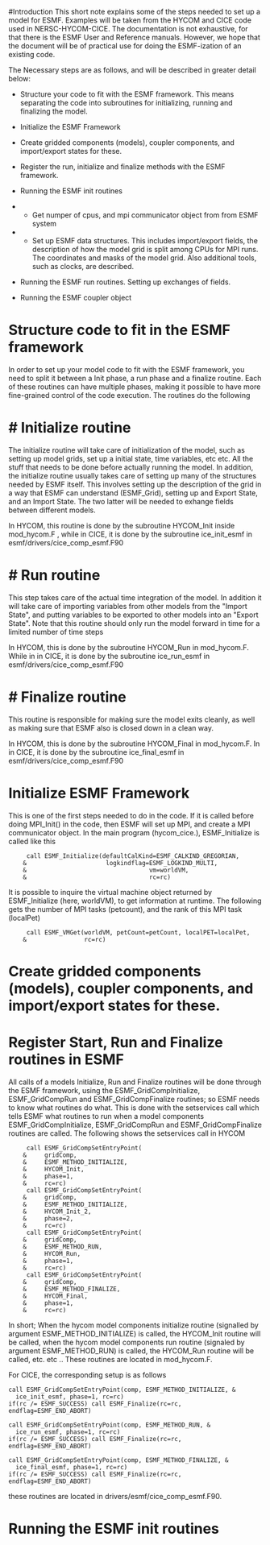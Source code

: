 #Introduction
This short note explains some of the steps needed to set up a model for ESMF.
Examples will be taken from the HYCOM and CICE code used in NERSC-HYCOM-CICE.
The documentation is not exhaustive, for that there is the ESMF User and
Reference manuals. However, we hope that the document will be of practical use
for doing the ESMF-ization of an existing code. 

The Necessary steps are as follows, and will be described in greater detail
below:

* Structure your code to fit with the ESMF framework. This means separating the
code into subroutines for initializing, running and finalizing the model.

* Initialize the ESMF Framework

* Create gridded components (models), coupler components, and import/export states for these.

* Register the run, initialize and finalize methods with the ESMF framework.

* Running the ESMF init routines

* * Get numper of cpus, and mpi communicator object from from ESMF system

* * Set up ESMF data structures. This includes import/export fields, the
description of how the model grid is split among CPUs for MPI runs. The
coordinates and masks of the model grid. Also additional tools, such as clocks,
are described.

* Running the ESMF run routines. Setting up exchanges of fields.

* Running the ESMF coupler object


# Structure code to fit in the ESMF framework

In order to  set up your model code to fit with the ESMF framework, you need to split
it between a Init phase, a run phase and a finalize routine. Each of these routines
can have multiple phases, making it possible to have more fine-grained control
of the code execution. The routines do the following

# # Initialize  routine
 
The initialize routine will take care of initialization of the model, such as
setting up model grids, set up a initial state, time variables,  etc etc. All the stuff that
needs to be done before actually running the model.  In addition, the initialize
routine usually takes care of setting up many of the structures needed by ESMF
itself. This involves setting up the description of the grid in a way that
ESMF can understand (ESMF_Grid), setting up and Export State, and an Import
State. The two latter will be needed to exhange fields between different models.

In HYCOM, this routine is done by the subroutine HYCOM_Init inside mod_hycom.F , while in CICE,
it is done by the subroutine ice_init_esmf in esmf/drivers/cice_comp_esmf.F90

# # Run  routine

This step takes care of the actual time integration of the model. In addition it
will  take care of importing variables from other models from the "Import
State", and putting variables to be exported to other models into an "Export
State". Note that this routine should only run the model forward in time for a
limited number of time steps

In HYCOM, this is done by the subroutine HYCOM_Run in mod_hycom.F. While in  in CICE,
it is done by the subroutine ice_run_esmf in esmf/drivers/cice_comp_esmf.F90

# # Finalize routine

This routine is responsible for making sure the model exits cleanly, as well as
making sure that ESMF also is closed down in a clean way.

In HYCOM, this is done by the subroutine HYCOM_Final in mod_hycom.F. In  in CICE,
it is done by the subroutine ice_final_esmf in esmf/drivers/cice_comp_esmf.F90


# Initialize ESMF Framework

This is one of the first steps needed to do in the code. If it is called before
doing MPI_Init() in the code, then ESMF will set up MPI, and create a MPI
communicator object. In the main program  (hycom_cice.), ESMF_Initialize is
called like this 


         call ESMF_Initialize(defaultCalKind=ESMF_CALKIND_GREGORIAN,
        &                      logkindflag=ESMF_LOGKIND_MULTI,
        &                                  vm=worldVM,
        &                                  rc=rc)

It is possible to inquire the virtual machine object returned by ESMF_Initialize (here, worldVM), to get
information at runtime. The following gets the number of MPI tasks (petcount), and
the rank of this MPI task (localPet)


         call ESMF_VMGet(worldVM, petCount=petCount, localPET=localPet,
        &                rc=rc)


# Create gridded components (models), coupler components, and import/export states for these.



# Register Start, Run and Finalize routines in ESMF


All calls of a models Initialize, Run and Finalize routines will be done through
the ESMF framework, using the ESMF_GridCompInitialize, 
ESMF_GridCompRun and ESMF_GridCompFinalize routines; so ESMF needs to know what routines do what.
This is done
with the setservices call which tells ESMF what routines to run when a model components ESMF_GridCompInitialize, 
ESMF_GridCompRun and ESMF_GridCompFinalize routines are called. The following shows the setservices call in HYCOM 


         call ESMF_GridCompSetEntryPoint(
        &     gridComp,
        &     ESMF_METHOD_INITIALIZE,
        &     HYCOM_Init,
        &     phase=1,
        &     rc=rc)
         call ESMF_GridCompSetEntryPoint(
        &     gridComp,
        &     ESMF_METHOD_INITIALIZE,
        &     HYCOM_Init_2,
        &     phase=2,
        &     rc=rc)
         call ESMF_GridCompSetEntryPoint(
        &     gridComp,
        &     ESMF_METHOD_RUN,
        &     HYCOM_Run,
        &     phase=1,
        &     rc=rc)
         call ESMF_GridCompSetEntryPoint(
        &     gridComp,
        &     ESMF_METHOD_FINALIZE,
        &     HYCOM_Final,
        &     phase=1,
        &     rc=rc)

In short; When the hycom model components initialize routine
(signalled by argument ESMF_METHOD_INITIALIZE) is called, the
HYCOM_Init routine will be called, when the hycom model components run routine
(signaled by argument ESMF_METHOD_RUN) is called, the HYCOM_Run routine will be
called, etc. etc ..
These routines are located in mod_hycom.F.

For CICE, the corresponding setup is as follows

    call ESMF_GridCompSetEntryPoint(comp, ESMF_METHOD_INITIALIZE, &
      ice_init_esmf, phase=1, rc=rc)
    if(rc /= ESMF_SUCCESS) call ESMF_Finalize(rc=rc, endflag=ESMF_END_ABORT)

    call ESMF_GridCompSetEntryPoint(comp, ESMF_METHOD_RUN, &
      ice_run_esmf, phase=1, rc=rc)
    if(rc /= ESMF_SUCCESS) call ESMF_Finalize(rc=rc, endflag=ESMF_END_ABORT)

    call ESMF_GridCompSetEntryPoint(comp, ESMF_METHOD_FINALIZE, &
      ice_final_esmf, phase=1, rc=rc)
    if(rc /= ESMF_SUCCESS) call ESMF_Finalize(rc=rc, endflag=ESMF_END_ABORT)

these routines are located in drivers/esmf/cice_comp_esmf.F90.


# Running the ESMF init routines
